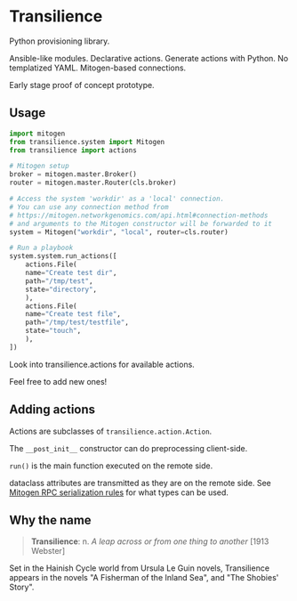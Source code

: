 # Transilience

Python provisioning library.

Ansible-like modules. Declarative actions. Generate actions with Python. No
templatized YAML. Mitogen-based connections.

Early stage proof of concept prototype.

## Usage

```py
import mitogen
from transilience.system import Mitogen
from transilience import actions

# Mitogen setup
broker = mitogen.master.Broker()
router = mitogen.master.Router(cls.broker)

# Access the system 'workdir' as a 'local' connection.
# You can use any connection method from
# https://mitogen.networkgenomics.com/api.html#connection-methods
# and arguments to the Mitogen constructor will be forwarded to it
system = Mitogen("workdir", "local", router=cls.router)

# Run a playbook
system.system.run_actions([
    actions.File(
	name="Create test dir",
	path="/tmp/test",
	state="directory",
    ),
    actions.File(
	name="Create test file",
	path="/tmp/test/testfile",
	state="touch",
    ),
])
```

Look into transilience.actions for available actions.

Feel free to add new ones!


## Adding actions

Actions are subclasses of `transilience.action.Action`.

The `__post_init__` constructor can do preprocessing client-side.

`run()` is the main function executed on the remote side.

dataclass attributes are transmitted as they are on the remote side. See
[Mitogen RPC serialization rules](https://mitogen.networkgenomics.com/getting_started.html#rpc-serialization-rules)
for what types can be used.


## Why the name

> **Transilience**: n. *A leap across or from one thing to another*
>  [1913 Webster]

Set in the Hainish Cycle world from Ursula Le Guin novels, Transilience appears
in the novels "A Fisherman of the Inland Sea", and "The Shobies' Story".
